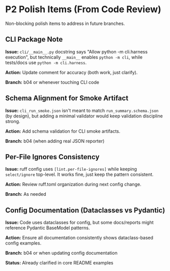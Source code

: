 # P2 Polish Items (From Code Review)

Non-blocking polish items to address in future branches.

## CLI Package Note

**Issue:** `cli/__main__.py` docstring says "Allow python -m cli.harness execution", but technically `__main__` enables `python -m cli`, while tests/docs use `python -m cli.harness`.

**Action:** Update comment for accuracy (both work, just clarify).

**Branch:** b04 or whenever touching CLI code

## Schema Alignment for Smoke Artifact

**Issue:** `cli_run_smoke.json` isn't meant to match `run_summary.schema.json` (by design), but adding a minimal validator would keep validation discipline strong.

**Action:** Add schema validation for CLI smoke artifacts.

**Branch:** b04 (when adding real JSON reporter)

## Per-File Ignores Consistency

**Issue:** ruff config uses `[lint.per-file-ignores]` while keeping `select/ignore` top-level. It works fine, just keep the pattern consistent.

**Action:** Review ruff.toml organization during next config change.

**Branch:** As needed

## Config Documentation (Dataclasses vs Pydantic)

**Issue:** Code uses dataclasses for config, but some docs/reports might reference Pydantic BaseModel patterns.

**Action:** Ensure all documentation consistently shows dataclass-based config examples.

**Branch:** b04 or when updating config documentation

**Status:** Already clarified in core README examples
